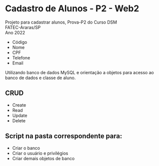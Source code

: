 # Cadastro de Alunos - P2 - Web2
Projeto para cadastrar alunos, Prova-P2 do Curso DSM<br>
FATEC-Araras/SP <br>
Ano 2022<br>

* Código
* Nome
* CPF
* Telefone
* Email

Utilizando banco de dados MySQL e orientação a objetos para acesso ao banco de dados e classe de aluno.

## CRUD
* Create
* Read
* Update
* Delete

## Script na pasta correspondente para:
* Criar o banco
* Criar o usuário e privilégios
* Criar demais objetos de banco
